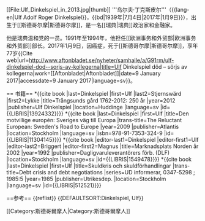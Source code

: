 [[File:Ulf_Dinkelspiel_in_2013.jpg|thumb]]
'''乌尔夫·丁克斯皮尔'''（{{lang-en|Ulf Adolf Roger Dinkelspiel}}，{{bd|1939年|7月4日|2017年|1月9日}}），出生于[[斯德哥尔摩|斯德哥尔摩]]，是一名[[瑞典|瑞典]]政治家和金融家。

他是瑞典温和党的一员。1991年至1994年，他担任[[欧洲事务和外贸部|欧洲事务和外贸部]]部长。2017年1月9日，因癌症，死于[[斯德哥尔摩|斯德哥尔摩]]，享年77岁<ref>{{Cite web|url=http://www.aftonbladet.se/nyheter/samhalle/a/G91rm/ulf-dinkelspiel-dod--sorjs-av-kollegerna|title=Ulf Dinkelspiel död – sörjs av kollegerna|work=[[Aftonbladet|Aftonbladet]]|date=9 January 2017|accessdate=9 January 2017|language=sv}}</ref>。

== 书籍==
*{{cite book |last=Dinkelspiel |first=Ulf |last2=Stjernswärd |first2=Lykke |title=Trångsunds gård 1762-2012: 250 år |year=2012 |publisher=Ulf Dinkelspiel |location=Huddinge |language=sv |id={{LIBRIS|13924332}}}}
*{{cite book |last=Dinkelspiel |first=Ulf |title=Den motvillige europén: Sveriges väg till Europa |trans-title=The Reluctant European: Sweden's Road to Europe |year=2009 |publisher=Atlantis |location=Stockholm |language=sv |isbn=978-91-7353-324-9 |id={{LIBRIS|11304145}}}}
*{{cite book |editor-last1=Dinkelspiel |editor-first1=Ulf |editor-last2=Briggert |editor-first2=Magnus |title=Marknadsplats Norden år 2002 |year=1992 |publisher=Dagligvaruleverantörers förb. (DLF) |location=Stockholm |language=sv |id={{LIBRIS|1549478}}}}
*{{cite book |last=Dinkelspiel |first=Ulf |title=Skuldkris och skuldförhandlingar |trans-title=Debt crisis and debt negotiations |series=UD informerar, 0347-5298 ; 1985:5 |year=1985 |publisher=Utrikesdep. |location=Stockholm |language=sv |id={{LIBRIS|512521}}}}

==参考==
{{reflist}}
{{DEFAULTSORT:Dinkelspiel, Ulf}}

[[Category:斯德哥爾摩人|Category:斯德哥爾摩人]]